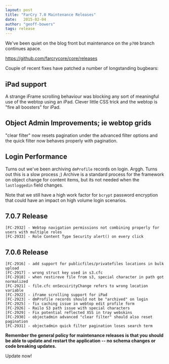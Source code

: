 ```yaml
---
layout: post
title: "FarCry 7.0 Maintenance Releases"
date:   2015-02-04
author: "geoff-bowers"
tags: release
---
```


We've been quiet on the blog front but maintenance on the `p700` branch continues apace.

<!--more-->

https://github.com/farcrycore/core/releases

Couple of recent fixes have patched a number of longstanding bugbears:

## iPad support
A strange iFrame scrolling behaviour was blocking any sort of meaningful use of the webtop using an iPad.  Clever little CSS trick and the webtop is "fire all boosters" for iPad.

## Object Admin Improvements; ie webtop grids
"clear filter" now resets pagination under the advanced filter options and the quick filter now behaves properly with pagination.

## Login Performance
Turns out we've been archiving `dmProfile` records on login.  Arggh.  Turns out this is a slow process ;) Archive is a standard process for the framework on object change for content items, but its not needed when the `lastloggedin` field changes.

Note that we still have a high work factor for `bcrypt` password encryption that could have an impact on high volume login scenarios.

## 7.0.7 Release

```
[FC-2932] - Webtop navigation permissions not combining properly for users with multiple roles
[FC-2933] - Role Content Type Security alert() on every click
```

## 7.0.6 Release

```
[FC-2916] - add support for publicfiles/privatefiles locations in bulk upload
[FC-2917] - wrong struct key used in s3.cfc
[FC-2918] - when restireve file from s3, special character in path got normalized
[FC-2921] - file.cfc onSecuirityChange refers to wrong location variable
[FC-2922] - iframe scrolling support for iPad
[FC-2923] - dmProfile records should not be "archived" on login
[FC-2925] - fix caching issue in webtop edit profile form
[FC-2926] - Railo S3 path issue with special characters
[FC-2929] - Fix potential reflected XSS in tray webskins
[FC-2930] - objectadmin advanced "clear filter" should also reset pagination
[FC-2931] - objectadmin quick filter pagination loses search term
```

**Remember the general policy for maintenance releases is that you should be able to update and restart the application -- no schema changes or code breaking updates.**

Update now!